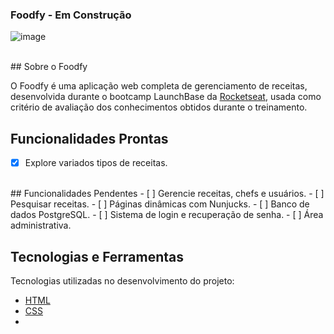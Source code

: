 ### Foodfy  - Em Construção

![image](https://user-images.githubusercontent.com/55036173/114280561-3b4d2d80-9a10-11eb-8fac-71823bbdf220.png)

<br>
## Sobre o Foodfy

O Foodfy é uma aplicação web completa de gerenciamento de receitas, desenvolvida durante o bootcamp LaunchBase da [Rocketseat](https://rocketseat.com.br/), usada como critério de avaliação dos conhecimentos obtidos durante o treinamento.
<br>
## Funcionalidades Prontas

- [X] Explore variados tipos de receitas.
<br>
## Funcionalidades Pendentes
- [ ] Gerencie receitas, chefs e usuários.
- [ ] Pesquisar receitas.
- [ ] Páginas dinâmicas com Nunjucks.
- [ ] Banco de dados PostgreSQL.
- [ ] Sistema de login e recuperação de senha.
- [ ] Área administrativa.

<br>

## Tecnologias e Ferramentas

Tecnologias utilizadas no desenvolvimento do projeto:

- [HTML](https://devdocs.io/html/)
- [CSS](https://devdocs.io/css/)
- 

<br>
